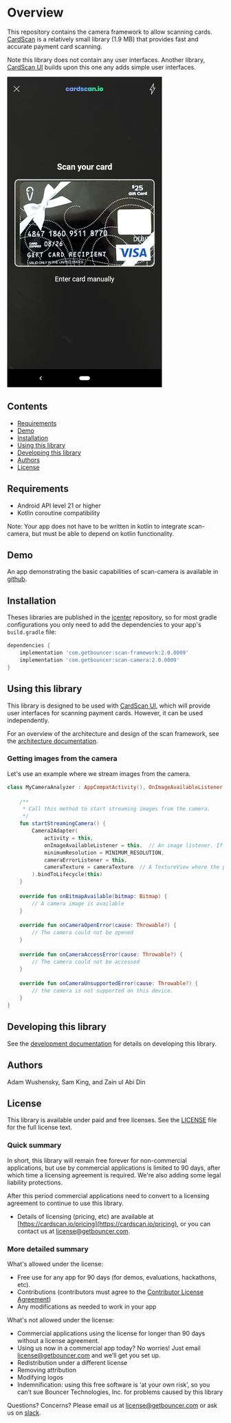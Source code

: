 # Overview

This repository contains the camera framework to allow scanning cards. [CardScan](https://cardscan.io/) is a relatively small library (1.9 MB) that provides fast and accurate payment card scanning.

Note this library does not contain any user interfaces. Another library, [CardScan UI](https://github.com/getbouncer/cardscan-ui-android) builds upon this one any adds simple user interfaces. 

![demo](docs/images/demo.png)

## Contents

* [Requirements](#requirements)
* [Demo](#demo)
* [Installation](#installation)
* [Using this library](#using-this-library)
* [Developing this library](#developing-this-library)
* [Authors](#authors)
* [License](#license)

## Requirements

* Android API level 21 or higher
* Kotlin coroutine compatibility

Note: Your app does not have to be written in kotlin to integrate scan-camera, but must be able to depend on kotlin functionality.

## Demo

An app demonstrating the basic capabilities of scan-camera is available in [github](https://github.com/getbouncer/cardscan-demo-android).

## Installation

Theses libraries are published in the [jcenter](https://jcenter.bintray.com/com/getbouncer/) repository, so for most gradle configurations you only need to add the dependencies to your app's `build.gradle` file:

```gradle
dependencies {
    implementation 'com.getbouncer:scan-framework:2.0.0009'
    implementation 'com.getbouncer:scan-camera:2.0.0009'
}
```

## Using this library

This library is designed to be used with [CardScan UI](https://github.com/getbouncer/cardscan-ui-android), which will provide user interfaces for scanning payment cards. However, it can be used independently.

For an overview of the architecture and design of the scan framework, see the [architecture documentation](https://github.com/getbouncer/scan-framework-android/blob/master/docs/architecture.md).

### Getting images from the camera

Let's use an example where we stream images from the camera.

```kotlin
class MyCameraAnalyzer : AppCompatActivity(), OnImageAvailableListener, CameraErrorListener {
    
    /**
     * Call this method to start streaming images from the camera.
     */
    fun startStreamingCamera() {
        Camera2Adapter(
            activity = this,
            onImageAvailableListener = this,  // An image listener. If null, images will not be captured.
            minimumResolution = MINIMUM_RESOLUTION,
            cameraErrorListener = this,
            cameraTexture = cameraTexture  // A TextureView where the previews should be shown. If this is null, no preview will be shown.
        ).bindToLifecycle(this)
    }

    override fun onBitmapAvailable(bitmap: Bitmap) {
        // A camera image is available
    }

    override fun onCameraOpenError(cause: Throwable?) {
        // The camera could not be opened
    }

    override fun onCameraAccessError(cause: Throwable?) {
        // The camera could not be accessed
    }

    override fun onCameraUnsupportedError(cause: Throwable?) {
        // the camera is not supported on this device.
    }
}
```

## Developing this library

See the [development documentation](docs/develop.md) for details on developing this library.

## Authors

Adam Wushensky, Sam King, and Zain ul Abi Din

## License

This library is available under paid and free licenses. See the [LICENSE](LICENSE) file for the full license text.

### Quick summary
In short, this library will remain free forever for non-commercial applications, but use by commercial applications is limited to 90 days, after which time a licensing agreement is required. We're also adding some legal liability protections.

After this period commercial applications need to convert to a licensing agreement to continue to use this library.
* Details of licensing (pricing, etc) are available at [https://cardscan.io/pricing](https://cardscan.io/pricing), or you can contact us at [license@getbouncer.com](mailto:license@getbouncer.com).

### More detailed summary
What's allowed under the license:
* Free use for any app for 90 days (for demos, evaluations, hackathons, etc).
* Contributions (contributors must agree to the [Contributor License Agreement](Contributor%20License%20Agreement))
* Any modifications as needed to work in your app

What's not allowed under the license:
* Commercial applications using the license for longer than 90 days without a license agreement. 
* Using us now in a commercial app today? No worries! Just email [license@getbouncer.com](mailto:license@getbouncer.com) and we’ll get you set up.
* Redistribution under a different license
* Removing attribution
* Modifying logos
* Indemnification: using this free software is ‘at your own risk’, so you can’t sue Bouncer Technologies, Inc. for problems caused by this library

Questions? Concerns? Please email us at [license@getbouncer.com](mailto:license@getbouncer.com) or ask us on [slack](https://getbouncer.slack.com).
